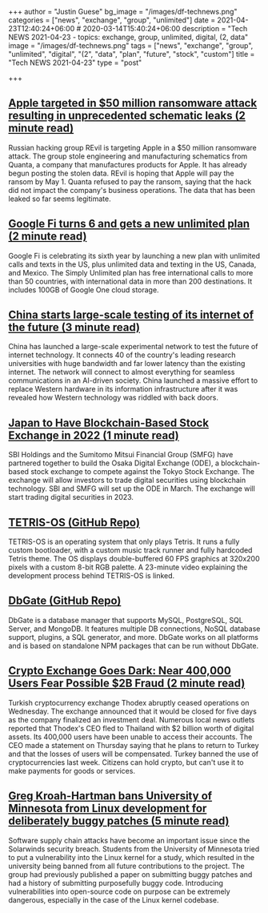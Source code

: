+++
author = "Justin Guese"
bg_image = "/images/df-technews.png"
categories = ["news", "exchange", "group", "unlimited"]
date = 2021-04-23T12:40:24+06:00 # 2020-03-14T15:40:24+06:00
description = "Tech NEWS 2021-04-23 - topics: exchange, group, unlimited, digital, (2, data"
image = "/images/df-technews.png"
tags = ["news", "exchange", "group", "unlimited", "digital", "(2", "data", "plan", "future", "stock", "custom"]
title = "Tech NEWS 2021-04-23"
type = "post"

+++

## [Apple targeted in $50 million ransomware attack resulting in unprecedented schematic leaks (2 minute read)](https://www.theverge.com/2021/4/21/22396283/apple-schematics-leak-ransomware-quanta-supplier-leak)

Russian hacking group REvil is targeting Apple in a $50 million ransomware attack. The group stole engineering and manufacturing schematics from Quanta, a company that manufactures products for Apple. It has already begun posting the stolen data. REvil is hoping that Apple will pay the ransom by May 1. Quanta refused to pay the ransom, saying that the hack did not impact the company's business operations. The data that has been leaked so far seems legitimate.

## [Google Fi turns 6 and gets a new unlimited plan (2 minute read)](https://techcrunch.com/2021/04/22/google-fi-turns-6-and-gets-a-new-unlimited-plan/)

Google Fi is celebrating its sixth year by launching a new plan with unlimited calls and texts in the US, plus unlimited data and texting in the US, Canada, and Mexico.  The Simply Unlimited plan has free international calls to more than 50 countries, with international data in more than 200 destinations. It includes 100GB of Google One cloud storage.

## [China starts large-scale testing of its internet of the future (3 minute read)](https://www.scmp.com/news/china/science/article/3130338/china-starts-large-scale-testing-its-internet-future)

China has launched a large-scale experimental network to test the future of internet technology. It connects 40 of the country's leading research universities with huge bandwidth and far lower latency than the existing internet. The network will connect to almost everything for seamless communications in an AI-driven society. China launched a massive effort to replace Western hardware in its information infrastructure after it was revealed how Western technology was riddled with back doors.

## [Japan to Have Blockchain-Based Stock Exchange in 2022 (1 minute read)](https://www.coindesk.com/japan-to-have-blockchain-based-stock-exchange-in-2022)

SBI Holdings and the Sumitomo Mitsui Financial Group (SMFG) have partnered together to build the Osaka Digital Exchange (ODE), a blockchain-based stock exchange to compete against the Tokyo Stock Exchange. The exchange will allow investors to trade digital securities using blockchain technology. SBI and SMFG will set up the ODE in March. The exchange will start trading digital securities in 2023.

## [TETRIS-OS (GitHub Repo)](https://github.com/jdah/tetris-os/1/01000178fe33b5d1-f420e1d5-d849-4589-8c67-bee3d4e40c83-000000/5pQcatJxBWVd9YLCBnssWjD813GMpOxG3srlksRiHj8=190)

TETRIS-OS is an operating system that only plays Tetris. It runs a fully custom bootloader, with a custom music track runner and fully hardcoded Tetris theme. The OS displays double-buffered 60 FPS graphics at 320x200 pixels with a custom 8-bit RGB palette. A 23-minute video explaining the development process behind TETRIS-OS is linked.

## [DbGate (GitHub Repo)](https://github.com/dbgate/dbgate)

DbGate is a database manager that supports MySQL, PostgreSQL, SQL Server, and MongoDB. It features multiple DB connections, NoSQL database support, plugins, a SQL generator, and more. DbGate works on all platforms and is based on standalone NPM packages that can be run without DbGate.

## [Crypto Exchange Goes Dark: Near 400,000 Users Fear Possible $2B Fraud (2 minute read)](https://interestingengineering.com/crypto-exchange-goes-dark-near-400000-users-fear-possible-2b-fraud)

Turkish cryptocurrency exchange Thodex abruptly ceased operations on Wednesday. The exchange announced that it would be closed for five days as the company finalized an investment deal. Numerous local news outlets reported that Thodex's CEO fled to Thailand with $2 billion worth of digital assets. Its 400,000 users have been unable to access their accounts. The CEO made a statement on Thursday saying that he plans to return to Turkey and that the losses of users will be compensated. Turkey banned the use of cryptocurrencies last week. Citizens can hold crypto, but can't use it to make payments for goods or services.

## [Greg Kroah-Hartman bans University of Minnesota from Linux development for deliberately buggy patches (5 minute read)](https://www.zdnet.com/article/greg-kroah-hartman-bans-university-of-minnesota-from-linux-development-for-deliberately-buggy-patches/)

Software supply chain attacks have become an important issue since the Solarwinds security breach. Students from the University of Minnesota tried to put a vulnerability into the Linux kernel for a study, which resulted in the university being banned from all future contributions to the project. The group had previously published a paper on submitting buggy patches and had a history of submitting purposefully buggy code. Introducing vulnerabilities into open-source code on purpose can be extremely dangerous, especially in the case of the Linux kernel codebase.

